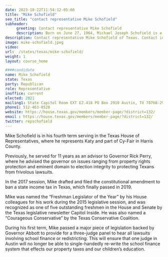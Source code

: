 ```yaml
---
date: 2023-10-22T11:54:12-05:00
title: "Mike Schofield"
seo_title: "contact representative Mike Schofield"
subheader:
     greeting: Contact representative Mike Schofield
     description: Born on June 27, 1964, Michael Joseph Schofield is a Texas politician affiliated with the Republican Party. He presently serves as the representative for district 132 in the Texas House of Representatives, which encompasses Katy, Texas, and a portion of Cy-Fair.
description: Contact representative Mike Schofield of Texas. Contact information for Mike Schofield includes email address, phone number, and mailing address.
image: mike-schofield.jpeg
video:
url:  /states/texas/mike-schofield/
weight: 1
layout: course_home

####candidate
name: Mike Schofield
state: Texas
party: Republican
role: Representative
inoffice: current
elected: 2021
mailing1: State Capitol Room EXT E2.418 PO Box 2910 Austin, TX 78768-2910
phone1: 512-463-0528
website: https://house.texas.gov/members/member-page/?district=132/
email : https://house.texas.gov/members/member-page/?district=132/
twitter: repschofield
---
```


Mike Schofield is in his fourth term serving in the Texas House of Representatives, where he represents Katy and part of Cy-Fair in Harris County.

Previously, he served for 11 years as an advisor to Governor Rick Perry, where he advised the governor on issues ranging from property rights protection and eminent domain to election integrity to protecting Texans from frivolous lawsuits.

In the 2017 session, Mike drafted and filed the constitutional amendment to ban a state income tax in Texas, which finally passed in 2019.

Mike was named the “Freshman Legislator of the Year” by his House colleagues for his work during the 2015 legislative session, and was recognized as one of five outstanding freshmen in the House and Senate by the Texas legislative newsletter Capitol Inside. He was also named a “Courageous Conservative” by the Texas Conservative Coalition.

During his first term, Mike passed a major piece of legislation backed by Governor Abbott to provide for a three-judge panel to hear all lawsuits involving school finance or redistricting. This will ensure that one judge in Austin will no longer be able to single-handedly re-write the school finance system that effects our property taxes and our children’s education.
